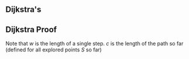 

## Dijkstra's 

## Dijkstra Proof 

Note that $w$ is the length of a single step. $c$ is the length of the path so far (defined for all explored points $S$ so far)